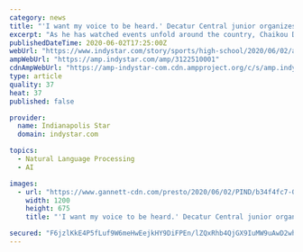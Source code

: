```yaml
---
category: news
title: "'I want my voice to be heard.' Decatur Central junior organizes black activist group"
excerpt: "As he has watched events unfold around the country, Chaikou Diallo felt the need to do something to get the conversation started among his peers."
publishedDateTime: 2020-06-02T17:25:00Z
webUrl: "https://www.indystar.com/story/sports/high-school/2020/06/02/after-george-floyd-murder-decatur-central-junior-chaikou-diallo-hopes-spur-change/3122510001/"
ampWebUrl: "https://amp.indystar.com/amp/3122510001"
cdnAmpWebUrl: "https://amp-indystar-com.cdn.ampproject.org/c/s/amp.indystar.com/amp/3122510001"
type: article
quality: 37
heat: 37
published: false

provider:
  name: Indianapolis Star
  domain: indystar.com

topics:
  - Natural Language Processing
  - AI

images:
  - url: "https://www.gannett-cdn.com/presto/2020/06/02/PIND/b34f4fc7-056d-483a-a6a5-187dd316a36d-1FullSizeRender.jpeg?auto=webp&crop=771,434,x1,y309&format=pjpg&width=1200"
    width: 1200
    height: 675
    title: "'I want my voice to be heard.' Decatur Central junior organizes black activist group"

secured: "F6jzlKkE4P5fLuf9W6meHwEejkHY9DiFPEn/lZQxRhb4QjGX9IuMW9uAwD2whF1BT3VKWI8hINZCprq1jU4W3AkEhAQVtKb53a6fl/1Q33keoVJQaGKViMeTs0/oDwoO9Q3D9P8VPACn273ZCHNVhno/l1TuTthvW9RuwouiwZMBKffUr5H2U3SrZhJdvqIw42cxmVbkVnunaCdf2s8Jd1xWlPYplgVPBqjEG939fJD8Bc7OmCNzUBDK+wQmO+Uj3eS1V+eiF7f1Er7jATfxgzqJPFTitDNKtjiQ/MZSIIEEusWMjL/G3KLcbOrUaP3R;E8BvGbXP1uo2UANIoiaEbQ=="
---
```



